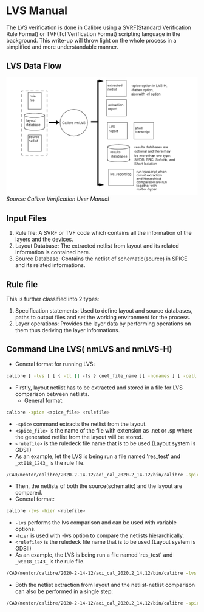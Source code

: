 # LVS Manual
The LVS verification is done in Calibre using a SVRF(Standard Verification Rule Format) or TVF(Tcl Verification Format) scripting language in the background. This write-up will throw light on the whole process in a simplified and more understandable manner.
## LVS Data Flow
![LVS_FLOW](https://github.com/prachi-mrudula/verification/blob/main/LVS/lvs_flow.png)
*Source: Calibre Verification User Manual*
## Input Files
1. Rule file: A SVRF or TVF code which contains all the information of the layers and the devices.
2. Layout Database: The extracted netlist from layout and its related information is contained here.
3. Source Database: Contains the netlist of schematic(source) in SPICE and its related informations.
## Rule file
This is further classified into 2 types: 
1. Specification statements: Used to define layout and source databases, paths to output files and set the working environment for the process. 
2. Layer operations: Provides the layer data by performing operations on them thus deriving the layer informations.
## Command Line LVS( nmLVS and nmLVS-H)
* General format for running LVS:
``` bash
calibre [ -lvs [ [ { -tl || -ts } cnet_file_name ][ -nonames ] [ -cell ][ -dblayers "name1,..." ][ -bpf [ no-extents ] ] [ -nl ] [ -cb ]] || [ -hier [ -automatch || -genhcells[=qs_tcl_file_name] ] || -flatten][ -ixf ] [ -nxf ]] 
```
- Firstly, layout netlist has to be extracted and stored in a file for LVS comparison between netlists.
  - General format:
``` bash
calibre -spice <spice_file> <rulefile>
```
* `-spice` command extracts the netlist from the layout.
* `<spice_file>` is the name of the file with extension as .net or .sp where the generated netlist from the layout will be stored.
* `<rulefile>` is the ruledeck file name that is to be used.(Layout system is GDSII)
* As an example, let the LVS is being run a file named 'res_test' and `_xt018_1243_` is the rule file. 
``` bash
/CAD/mentor/calibre/2020-2-14-12/aoi_cal_2020.2_14.12/bin/calibre -spice res_test.net _xt018_1243_
```
* Then, the netlists of both the source(schematic) and the layout are compared.
* General format:
``` bash
calibre -lvs -hier <rulefile>
```
* `-lvs` performs the lvs comparison and can be used with variable options.
* `-hier` is used with -lvs option to compare the netlists hierarchically.
* `<rulefile>` is the ruledeck file name that is to be used.(Layout system is GDSII)
* As an example, the LVS is being run a file named 'res_test' and `_xt018_1243_` is the rule file. 
``` bash
/CAD/mentor/calibre/2020-2-14-12/aoi_cal_2020.2_14.12/bin/calibre -lvs -hier _xt018_1243_
```
* Both the netlist extraction from layout and the netlist-netlist comparison can also be performed in a single step:
``` bash
/CAD/mentor/calibre/2020-2-14-12/aoi_cal_2020.2_14.12/bin/calibre -spice /home/NIS/projects/XT018-19/A0/work/tt18-pmrudula/LVS/res_test.sp -lvs -hier -nowait /home/NIS/projects/XT018-19/A0/work/tt18-pmrudula/LVS/_xt018_1243_
```

